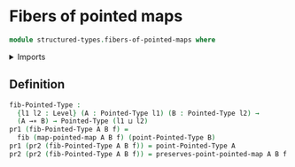 # Fibers of pointed maps

```agda
module structured-types.fibers-of-pointed-maps where
```

<details><summary>Imports</summary>

```agda
open import foundation.dependent-pair-types
open import foundation.fibers-of-maps
open import foundation.universe-levels

open import structured-types.pointed-maps
open import structured-types.pointed-types
```

</details>

## Definition

```agda
fib-Pointed-Type :
  {l1 l2 : Level} (A : Pointed-Type l1) (B : Pointed-Type l2) →
  (A →∗ B) → Pointed-Type (l1 ⊔ l2)
pr1 (fib-Pointed-Type A B f) =
  fib (map-pointed-map A B f) (point-Pointed-Type B)
pr1 (pr2 (fib-Pointed-Type A B f)) = point-Pointed-Type A
pr2 (pr2 (fib-Pointed-Type A B f)) = preserves-point-pointed-map A B f
```
